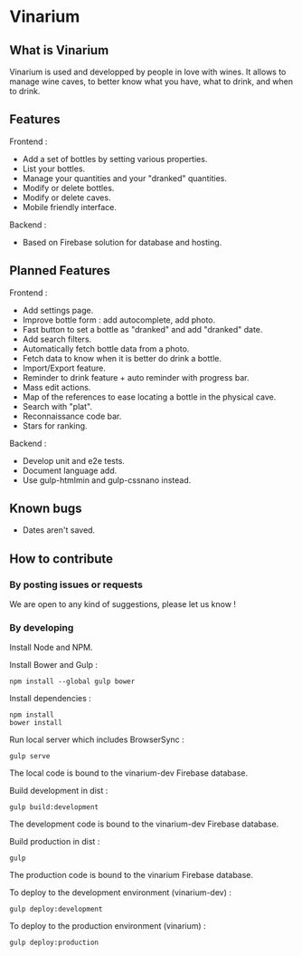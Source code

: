 Vinarium
========

## What is Vinarium

Vinarium is used and developped by people in love with wines.
It allows to manage wine caves, to better know what you have, what to drink, and when to drink.

## Features

Frontend :

* Add a set of bottles by setting various properties.
* List your bottles.
* Manage your quantities and your "dranked" quantities.
* Modify or delete bottles.
* Modify or delete caves.
* Mobile friendly interface.

Backend :

* Based on Firebase solution for database and hosting.

## Planned Features

Frontend :

* Add settings page.
* Improve bottle form : add autocomplete, add photo.
* Fast button to set a bottle as "dranked" and add "dranked" date.
* Add search filters.
* Automatically fetch bottle data from a photo.
* Fetch data to know when it is better do drink a bottle.
* Import/Export feature.
* Reminder to drink feature + auto reminder with progress bar.
* Mass edit actions.
* Map of the references to ease locating a bottle in the physical cave.
* Search with "plat".
* Reconnaissance code bar.
* Stars for ranking.

Backend :

* Develop unit and e2e tests.
* Document language add.
* Use gulp-htmlmin and gulp-cssnano instead.

## Known bugs

* Dates aren't saved.

## How to contribute

### By posting issues or requests

We are open to any kind of suggestions, please let us know !

### By developing

Install Node and NPM.

Install Bower and Gulp :

```
npm install --global gulp bower
```

Install dependencies :

```
npm install
bower install
```

Run local server which includes BrowserSync :

```
gulp serve
```

The local code is bound to the vinarium-dev Firebase database.

Build development in dist :

```
gulp build:development
```

The development code is bound to the vinarium-dev Firebase database.

Build production in dist :

```
gulp
```

The production code is bound to the vinarium Firebase database.

To deploy to the development environment (vinarium-dev) :

```
gulp deploy:development
```

To deploy to the production environment (vinarium) :

```
gulp deploy:production
```
